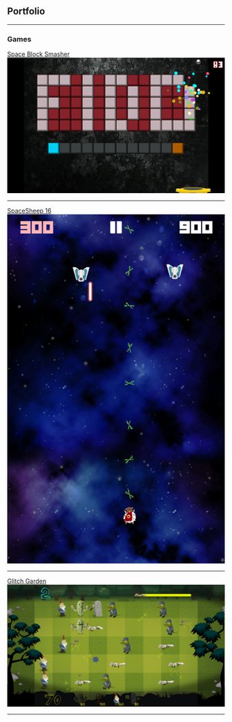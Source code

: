 ## Portfolio

---

### Games 

[Space Block Smasher](https://bilalbalci93.github.io/SpaceBlockSmasherWebPage/)
<img src="images/SpaceBlockSmasher_1.png?raw=true"/>

---
[SpaceSheep 16](https://bilalbalci93.github.io/SpaceSheep16WebPage/)
<img src="images/SpaceSheep16_1.png?raw=true"/>

---
[Glitch Garden](https://bilalbalci93.github.io/GlitchGardenWebPage/)
<img src="images/GlitchGarden_1.png?raw=true"/>


---
